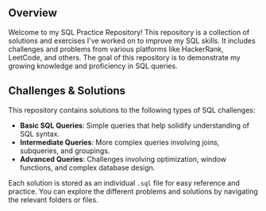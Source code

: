 ## Overview

Welcome to my SQL Practice Repository! This repository is a collection of solutions and exercises I've worked on to improve my SQL skills. It includes challenges and problems from various platforms like HackerRank, LeetCode, and others. The goal of this repository is to demonstrate my growing knowledge and proficiency in SQL queries.

## Challenges & Solutions

This repository contains solutions to the following types of SQL challenges:

- **Basic SQL Queries**: Simple queries that help solidify understanding of SQL syntax.
- **Intermediate Queries**: More complex queries involving joins, subqueries, and groupings.
- **Advanced Queries**: Challenges involving optimization, window functions, and complex database design.

Each solution is stored as an individual `.sql` file for easy reference and practice. You can explore the different problems and solutions by navigating the relevant folders or files.
